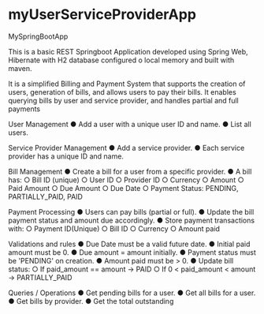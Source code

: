 # myUserServiceProviderApp
MySpringBootApp

This is a basic REST Springboot Application developed using Spring Web, Hibernate with H2 database configured o local memory and built with maven.

It is a simplified Billing and Payment System that supports the creation of users, generation of bills, and allows users to pay their bills. 
It enables querying bills by user and service provider, and handles partial and full payments

User Management
   ● Add a user with a unique user ID and name.
   ● List all users.
   
Service Provider Management
   ● Add a service provider.
   ● Each service provider has a unique ID and name.

Bill Management
  ● Create a bill for a user from a specific provider.
  ● A bill has:
    ○ Bill ID (unique)
    ○ User ID
    ○ Provider ID
    ○ Currency
    ○ Amount
    ○ Paid Amount
    ○ Due Amount
    ○ Due Date
    ○ Payment Status: PENDING, PARTIALLY_PAID, PAID
    
Payment Processing
  ● Users can pay bills (partial or full).
  ● Update the bill payment status and amount due accordingly.
  ● Store payment transactions with:
    ○ Payment ID(Unique)
    ○ Bill ID
    ○ Currency
    ○ Amount paid

Validations and rules
  ● Due Date must be a valid future date.
  ● Initial paid amount must be 0.
  ● Due amount = amount initially.
  ● Payment status must be 'PENDING' on creation.
  ● Amount paid must be > 0.
  ● Update bill status:
    ○ If paid_amount == amount → PAID
    ○ If 0 < paid_amount < amount → PARTIALLY_PAID
    
Queries / Operations
  ● Get pending bills for a user.
  ● Get all bills for a user.
  ● Get bills by provider.
  ● Get the total outstanding

